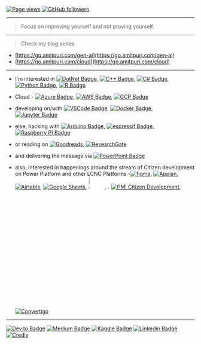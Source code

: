 <!--
**amitpuri/amitpuri** is a ✨ _special_ ✨ repository because its `README.md` (this file) appears on your GitHub profile.
[![Twitter Badge](https://img.shields.io/twitter/follow/iamamitpuri?style=flat-square&label=Twitter&style=social&logoColor=white)](https://twitter.com/iamamitpuri)

Here are some ideas to get you started:
-->

[![Page views](https://komarev.com/ghpvc/?username=amitpuri&style=flat-square)](https://github.com/amitpuri)
[![GitHub followers](https://img.shields.io/github/followers/amitpuri)](https://github.com/amitpuri?tab=followers)

------------------------------------------------------------------------------------------------------------------------------------
> Focus on improving yourself and not proving yourself.
------------------------------------------------------------------------------------------------------------------------------------
> Check my blog series
- [https://go.amitpuri.com/gen-ai](https://go.amitpuri.com/gen-ai)
- [https://go.amitpuri.com/cloud](https://go.amitpuri.com/cloud)
------------------------------------------------------------------------------------------------------------------------------------

- I'm interested in 
[![DotNet Badge](https://img.shields.io/badge/.NET-512BD4?style=flat-square&logo=dotnet&logoColor=white)](https://dotnetfoundation.org),
[![C++ Badge](https://img.shields.io/badge/c++-%2300599C.svg?style=flat-square&logo=c%2B%2B&logoColor=white)](https://isocpp.org),
[![C# Badge](https://img.shields.io/badge/C%23-239120?style=flat-square&logo=c-sharp&logoColor=white)](https://github.com/dotnet/csharplang),
[![Python Badge](https://img.shields.io/badge/Python-FFD43B?style=flat-square&logo=python&logoColor=blue)](https://www.python.org),
[![R Badge](https://img.shields.io/badge/R-276DC3?style=flat-square&logo=r&logoColor=white)](https://www.r-project.org)

- Cloud - 
[![Azure Badge](https://img.shields.io/badge/azure-%230072C6.svg?style=flat-square&logo=microsoft-azure&logoColor=white)](https://www.azuredevopslabs.com),
[![AWS Badge](https://img.shields.io/badge/AWS-%23FF9900.svg?style=flat-square&logo=amazonaws&logoColor=white)](https://amazon.com/aws),
[![GCP Badge](https://img.shields.io/badge/GoogleCloud-%234285F4.svg?style=flat-square&logo=google-cloud&logoColor=white)](https://codelabs.developers.google.com/)

- developing on/with
[![VSCode Badge](https://img.shields.io/badge/Visual_Studio_Code-0078D4?style=flat-square&logo=visual%20studio%20code&logoColor=white)](https://code.visualstudio.com),
[![Docker Badge](https://img.shields.io/badge/Docker-2CA5E0?style=flat-square&logo=docker&logoColor=white)](https://hub.docker.com/u/amitpuri),
[![Jupyter Badge](https://img.shields.io/badge/Jupyter-F37626.svg?&style=flat-square&logo=Jupyter&logoColor=white)](https://jupyter.org)

- else, hacking with
[![Arduino Badge](https://img.shields.io/badge/Arduino-00979D?style=flat-square&logo=Arduino&logoColor=white)](https://www.arduino.cc/),
[![espressif Badge](https://img.shields.io/badge/espressif-E7352C?style=flat-square&logo=espressif&logoColor=white)](https://www.espressif.com/en),
[![Raspberry PI Badge](https://img.shields.io/badge/Raspberry%20Pi-A22846?style=flat-square&logo=Raspberry%20Pi&logoColor=white)](https://raspberrypi.org)

- or reading on
[![Goodreads](https://img.shields.io/badge/Goodreads-372213?style=flat-square&logo=goodreads&logoColor=white)](https://www.goodreads.com/amitpuriindia),
[![ResearchGate](https://img.shields.io/badge/Research_Gate-00CCBB.svg?&style=flat-square&logo=ResearchGate&logoColor=white)](https://research.amitpuri.com)


- and delivering the message via
[![PowerPoint Badge](https://img.shields.io/badge/Microsoft_PowerPoint-B7472A?style=flat-square&logo=microsoft-powerpoint&logoColor=white)](https://office.com)

- also, interested in happenings around the stream of Citizen development on Power Platform and other LCNC Platforms -[![figma](https://img.shields.io/badge/Figma-F24E1E?style=flat-square&logo=figma&logoColor=white)](https://www.figma.com/@amitpuri),
[![Appian](https://img.shields.io/badge/Appian-2322F0?style=flat-square&logo=Appian&logoColor=white)](https://appian.com),
[![Airtable](https://img.shields.io/badge/Airtable-18BFFF?style=flat-square&logo=Airtable&logoColor=white)](https://www.airtable.com),
[![Google Sheets](https://img.shields.io/badge/Google%20Sheets-34A853?style=flat-square&logo=google-sheets&logoColor=white)](https://www.appsheet.com), <a href="https://www.honeycode.aws/"><img src="https://cdn.amitpuri.com/images/honeycode.jpg" alt="honeycode.aws" style="width: 9%;"></a>, <a href="https://www.pmi.org/citizen-developer"><img src="https://cdn.amitpuri.com/images/pmi.png" alt="https://www.pmi.org/citizen-developer" style="width: 2%;">![PMI Citizen Development](https://img.shields.io/badge/PMI%20Citizen%20Development-9cf)</a>, [![Convertigo](https://img.shields.io/badge/Convertigo-blue)](https://www.convertigo.com/video-tutorials)

-------------------------------------------------------------------------------------------------------

[![Dev.to Badge](https://img.shields.io/badge/dev.to-0A0A0A?style=flat-square&logo=devdotto&logoColor=white)](https://go.amitpuri.com/dev.to)
[![Medium Badge](https://img.shields.io/badge/Medium-12100E?style=flat-square&logo=medium&logoColor=white)](https://go.amitpuri.com/medium)
[![Kaggle Badge](https://img.shields.io/badge/Kaggle-20BEFF?style=flat-square&logo=Kaggle&logoColor=white)](https://go.amitpuri.com/kaggle)
[![Linkedin Badge](https://img.shields.io/badge/-LinkedIn-0e76a8?style=flat-square&logo=Linkedin&logoColor=white)](https://go.amitpuri.com/linkedin)
[![Credly](https://img.shields.io/static/v1?style=flat-squaree&message=Credly&color=FF6B00&logo=Credly&logoColor=FFFFFF&label=)](https://go.amitpuri.com/badges)
